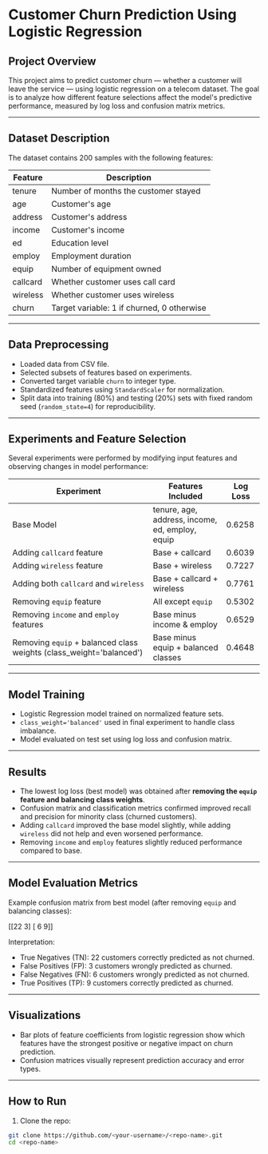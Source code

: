 # Customer Churn Prediction Using Logistic Regression

## Project Overview

This project aims to predict customer churn — whether a customer will leave the service — using logistic regression on a telecom dataset. The goal is to analyze how different feature selections affect the model's predictive performance, measured by log loss and confusion matrix metrics.

---

## Dataset Description

The dataset contains 200 samples with the following features:

| Feature   | Description                          |
|-----------|------------------------------------|
| tenure    | Number of months the customer stayed|
| age       | Customer's age                     |
| address   | Customer's address      |
| income    | Customer's income                  |
| ed        | Education level                    |
| employ    | Employment duration                |
| equip     | Number of equipment owned          |
| callcard  | Whether customer uses call card  |
| wireless  | Whether customer uses wireless   |
| churn     | Target variable: 1 if churned, 0 otherwise |

---

## Data Preprocessing

- Loaded data from CSV file.
- Selected subsets of features based on experiments.
- Converted target variable `churn` to integer type.
- Standardized features using `StandardScaler` for normalization.
- Split data into training (80%) and testing (20%) sets with fixed random seed (`random_state=4`) for reproducibility.

---

## Experiments and Feature Selection

Several experiments were performed by modifying input features and observing changes in model performance:

| Experiment                                        | Features Included                              | Log Loss    |
|-------------------------------------------------|-----------------------------------------------|-------------|
| Base Model                                       | tenure, age, address, income, ed, employ, equip | 0.6258      |
| Adding `callcard` feature                         | Base + callcard                               | 0.6039      |
| Adding `wireless` feature                         | Base + wireless                               | 0.7227      |
| Adding both `callcard` and `wireless`            | Base + callcard + wireless                    | 0.7761      |
| Removing `equip` feature                          | All except `equip`                            | 0.5302      |
| Removing `income` and `employ` features          | Base minus income & employ                     | 0.6529      |
| Removing `equip` + balanced class weights (class_weight='balanced') | Base minus equip + balanced classes         | 0.4648      |

---

## Model Training

- Logistic Regression model trained on normalized feature sets.
- `class_weight='balanced'` used in final experiment to handle class imbalance.
- Model evaluated on test set using log loss and confusion matrix.

---

## Results

- The lowest log loss (best model) was obtained after **removing the `equip` feature and balancing class weights**.
- Confusion matrix and classification metrics confirmed improved recall and precision for minority class (churned customers).
- Adding `callcard` improved the base model slightly, while adding `wireless` did not help and even worsened performance.
- Removing `income` and `employ` features slightly reduced performance compared to base.

---

## Model Evaluation Metrics

Example confusion matrix from best model (after removing `equip` and balancing classes):

[[22 3]
[ 6 9]]


Interpretation:

- True Negatives (TN): 22 customers correctly predicted as not churned.
- False Positives (FP): 3 customers wrongly predicted as churned.
- False Negatives (FN): 6 customers wrongly predicted as not churned.
- True Positives (TP): 9 customers correctly predicted as churned.

---

## Visualizations

- Bar plots of feature coefficients from logistic regression show which features have the strongest positive or negative impact on churn prediction.
- Confusion matrices visually represent prediction accuracy and error types.

---

## How to Run

1. Clone the repo:
```bash
git clone https://github.com/<your-username>/<repo-name>.git
cd <repo-name>


